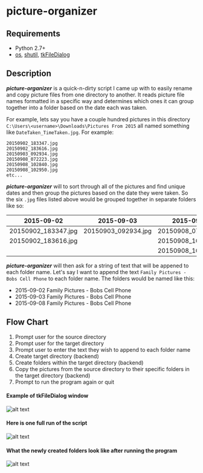 # picture-organizer

## Requirements
* Python 2.7+
* [os](http://www.pythonforbeginners.com/os/pythons-os-module), [shutil](https://docs.python.org/2/library/shutil.html), [tkFileDialog](http://tkinter.unpythonic.net/wiki/tkFileDialog)

## Description
***picture-organizer*** is a quick-n-dirty script I came up with to easily rename and copy picture files from one directory to another. It reads picture file names formatted in a specific way and determines which ones it can group together into a folder based on the date each was taken.

For example, lets say you have a couple hundred pictures in this directory `C:\Users\<username>\Downloads\Pictures From 2015` all named something like `DateTaken_TimeTaken.jpg`. For example:
```
20150902_183347.jpg
20150902_183616.jpg
20150903_092934.jpg
20150908_072223.jpg
20150908_102840.jpg
20150908_102950.jpg
etc...
```

***picture-organizer*** will to sort through all of the pictures and find unique dates and then group the pictures based on the date they were taken. So the six `.jpg` files listed above would be grouped together in separate folders like so:

| 2015-09-02 | 2015-09-03 | 2015-09-08 |
|:---:|:---:|:---:|
| 20150902_183347.jpg | 20150903_092934.jpg | 20150908_072223.jpg |
| 20150902_183616.jpg | | 20150908_102840.jpg |
| | | 20150908_102950.jpg |

***picture-organizer*** will then ask for a string of text that will be appened to each folder name. Let's say I want to append the text `Family Pictures - Bobs Cell Phone` to each folder name. The folders would be named like this:
* 2015-09-02 Family Pictures - Bobs Cell Phone
* 2015-09-03 Family Pictures - Bobs Cell Phone
* 2015-09-08 Family Pictures - Bobs Cell Phone

## Flow Chart
1. Prompt user for the source directory
2. Prompt user for the target directory
3. Prompt user to enter the text they wish to append to each folder name
4. Create target directory (backend)
5. Create folders within the target directory (backend)
6. Copy the pictures from the source directory to their specific folders in the target directory (backend)
7. Prompt to run the program again or quit

#### Example of tkFileDialog window

![alt text](https://cloud.githubusercontent.com/assets/17801234/16480140/b5d24fc8-3e61-11e6-85d3-19445de1eeae.PNG "tkFileDialog Window")

#### Here is one full run of the script

![alt text](https://cloud.githubusercontent.com/assets/17801234/16480062/58fa8d42-3e61-11e6-98ac-455080015175.PNG "Full Run")

#### What the newly created folders look like after running the program

![alt text](https://cloud.githubusercontent.com/assets/17801234/16480108/950b9cc2-3e61-11e6-880d-95c643afcf78.PNG "Newly Created Folders")
